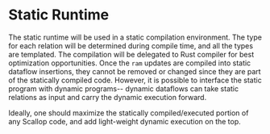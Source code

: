 # Static Runtime

The static runtime will be used in a static compilation environment.
The type for each relation will be determined during compile time, and
all the types are templated.
The compilation will be delegated to Rust compiler for best optimization
opportunities.
Once the `ram` updates are compiled into static dataflow insertions,
they cannot be removed or changed since they are part of the statically
compiled code.
However, it is possible to interface the static program with dynamic programs--
dynamic dataflows can take static relations as input and carry the dynamic
execution forward.

Ideally, one should maximize the statically compiled/executed portion of
any Scallop code, and add light-weight dynamic execution on the top.
